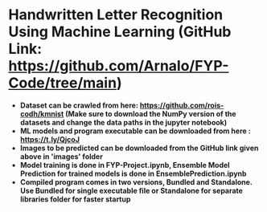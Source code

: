 # Handwritten Letter Recognition Using Machine Learning (GitHub Link: https://github.com/Arnalo/FYP-Code/tree/main)

- **Dataset can be crawled from here:  https://github.com/rois-codh/kmnist (Make sure to download the NumPy version of the datasets and change the data paths in the jupyter notebook)**
- **ML models and program executable can be downloaded from here : https://t.ly/QjcoJ**
- **Images to be predicted can be downloaded from the GitHub link given above in 'images' folder**
- **Model training is done in FYP-Project.ipynb, Ensemble Model Prediction for trained models is done in EnsemblePrediction.ipynb**
- **Compiled program comes in two versions, Bundled and Standalone. Use Bundled for single executable file or Standalone for separate libraries folder for faster startup**
